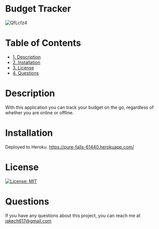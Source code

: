 # Budget Tracker

![QfLcfz4](https://user-images.githubusercontent.com/74689981/119868531-24de3100-beed-11eb-878b-aa9bc64c0198.png)

# Table of Contents
* [1. Description](#description)
* [2. Installation](#installation)
* [3. License](#license)
* [4. Questions](#questions)

# Description
With this application you can track your budget on the go, regardless of whether you are online or offline.

# Installation
Deployed to Heroku. https://pure-falls-61440.herokuapp.com/

# License
[![License: MIT](https://img.shields.io/badge/License-MIT-yellow.svg)](https://opensource.org/licenses/MIT)

# Questions
If you have any questions about this project, you can reach me at jakech617@gmail.com

